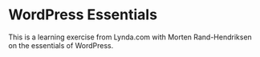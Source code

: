 # WordPress Essentials

This is a learning exercise from Lynda.com with Morten Rand-Hendriksen on the essentials of WordPress. 
